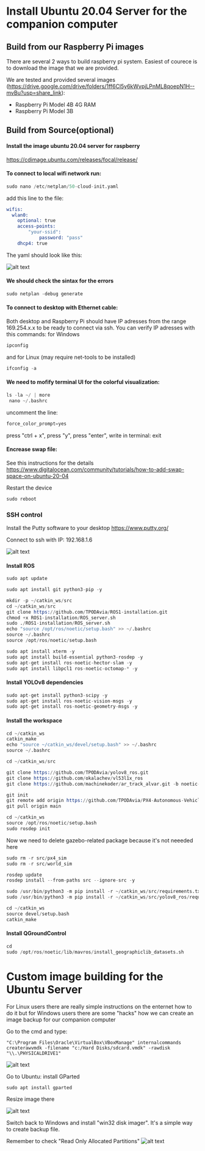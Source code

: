 # Install Ubuntu 20.04 Server for the companion computer 

## Build from our Raspberry Pi images

There are several 2 ways to build raspberry pi system. Easiest of courece is to download the image that we are provided.

We are tested and provided several images (https://drive.google.com/drive/folders/1ff6Cl5y6kWvpjLPnML8qoepN1H--mvBu?usp=share_link):
- Raspberry Pi Model 4B 4G RAM
- Raspberry Pi Model 3B

## Build from Source(optional)

#### Install the image ubuntu 20.04 server for raspberry
https://cdimage.ubuntu.com/releases/focal/release/


#### To connect to local wifi network run:

```s
sudo nano /etc/netplan/50-cloud-init.yaml
```
add this line to the file:
```s
wifis:
  wlan0:
    optional: true
    access-points:
        "your-ssid":
            password: "pass"
    dhcp4: true
```
The yaml should look like this:

![alt text](./wifi.jpeg)

#### We should check the sintax for the errors
```s
sudo netplan -debug generate
```

#### To connect to desktop with Ethernet cable:
Both desktop and Raspberry Pi should have IP adresses from the range 169.254.x.x to be ready to connect via ssh. You can verify IP adresses with this commands:
for Windows
```s
ipconfig
```
and for Linux (may require net-tools to be installed)
```s
ifconfig -a
```

#### We need to mofify terminal UI for the colorful visualization:
```s
ls -la ~/ | more
 nano ~/.bashrc
```
uncomment the line: 
```s
force_color_prompt=yes
```
press "ctrl + x", press "y", press "enter", write in terminal: exit

#### Encrease swap file:
See this instructions for the details
https://www.digitalocean.com/community/tutorials/how-to-add-swap-space-on-ubuntu-20-04

Restart the device
```s
sudo reboot
```

### SSH control

Install the Putty software to your desktop
https://www.putty.org/

Connect to ssh with IP: 192.168.1.6

![alt text](./putty.jpeg)

#### Install ROS
```s
sudo apt update
```
```s
sudo apt install git python3-pip -y
```
```s
mkdir -p ~/catkin_ws/src
cd ~/catkin_ws/src
git clone https://github.com/TPODAvia/ROS1-installation.git
chmod +x ROS1-installation/ROS_server.sh
sudo ./ROS1-installation/ROS_server.sh
echo "source /opt/ros/noetic/setup.bash" >> ~/.bashrc
source ~/.bashrc
source /opt/ros/noetic/setup.bash
```
```s
sudo apt install xterm -y
sudo apt install build-essential python3-rosdep -y
sudo apt-get install ros-noetic-hector-slam -y
sudo apt install libpcl1 ros-noetic-octomap-* -y
```

#### Install YOLOv8 dependencies

```s
sudo apt-get install python3-scipy -y
sudo apt-get install ros-noetic-vision-msgs -y
sudo apt-get install ros-noetic-geometry-msgs -y
```

#### Install the workspace
```s
cd ~/catkin_ws
catkin_make
echo "source ~/catkin_ws/devel/setup.bash" >> ~/.bashrc
source ~/.bashrc
```
```s
cd ~/catkin_ws/src

git clone https://github.com/TPODAvia/yolov8_ros.git
git clone https://github.com/okalachev/vl53l1x_ros
git clone https://github.com/machinekoder/ar_track_alvar.git -b noetic-devel

git init
git remote add origin https://github.com/TPODAvia/PX4-Autonomous-Vehicle.git
git pull origin main
```

```s
cd ~/catkin_ws
source /opt/ros/noetic/setup.bash
sudo rosdep init
```
Now we need to delete gazebo-related package because it's not neeeded here
```s
sudo rm -r src/px4_sim
sudo rm -r src/world_sim
```
```s
rosdep update
rosdep install --from-paths src --ignore-src -y
```
```s
sudo /usr/bin/python3 -m pip install -r ~/catkin_ws/src/requirements.txt
sudo /usr/bin/python3 -m pip install -r ~/catkin_ws/src/yolov8_ros/requirements.txt
```

```s
cd ~/catkin_ws
source devel/setup.bash
catkin_make
```

#### Install QGroundControl

```s
cd
sudo /opt/ros/noetic/lib/mavros/install_geographiclib_datasets.sh
```

# Custom image building for the Ubuntu Server

For Linux users there are really simple instructions on the enternet how to do it but for Windows users there are some "hacks" how we can create an image backup for our companion computer

Go to the cmd and type:
```
"C:\Program Files\Oracle\VirtualBox\VBoxManage" internalcommands createrawvmdk -filename "c:/Hard Disks/sdcard.vmdk" -rawdisk "\\.\PHYSICALDRIVE1"
```
![alt text](./cmd.jpeg)

Go to Ubuntu:
install GParted
```s
sudo apt install gparted
```
Resize image there

![alt text](./gparted.jpeg)

Switch back to Windows and install "win32 disk imager". It's a simple way to create backup file.

Remember to check "Read Only Allocated Partitions"
![alt text](./win32.jpeg)
